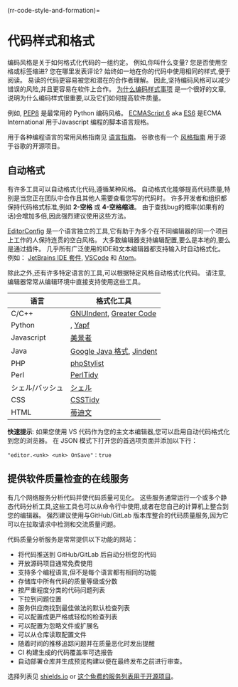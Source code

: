 (rr-code-style-and-formation)=
# 代码样式和格式

编码风格是关于如何格式化代码的一组约定。 例如,你叫什么变量? 您是否使用空格或标签缩进? 您在哪里发表评论? 始终如一地在你的代码中使用相同的样式,便于阅读。 易读的代码更容易被您和潜在的合作者理解。 因此,坚持编码风格可以减少错误的风险,并且更容易在软件上合作。 [为什么编码样式事项](http://coding.smashingmagazine.com/2012/10/25/why-coding-style-matters/) 是一个很好的文章,说明为什么编码样式很重要,以及它们如何提高软件质量。

例如, [PEP8](https://www.python.org/dev/peps/pep-0008/) 是最常用的 Python 编码风格。 [ECMAScript 6](http://es6-features.org/) aka [ES6](http://es6-features.org/) 是ECMA International 用于Javascript 编程的脚本语言规格。

用于各种编程语言的常用风格指南见 [语言指南](https://guide.esciencecenter.nl/best_practices/language_guides/languages_overview.html)。 谷歌也有一个 [风格指南](https://code.google.com/p/google-styleguide/) 用于源于谷歌的开源项目。

## 自动格式

有许多工具可以自动格式化代码,遵循某种风格。 自动格式化能够提高代码质量,特别是当您正在团队中合作且其他人需要查看您写的代码时。 许多开发者和组织都保持代码格式标准,例如 **2-空格** 或 **4-空格缩进**。 由于查找bug的概率(如果有的话)会增加多倍,因此强烈建议使用这些方法。

[EditorConfig](https://editorconfig.org) 是一个语言独立的工具,它有助于为多个在不同编辑器的同一个项目上工作的人保持连贯的空白风格。 大多数编辑器支持编辑配置,要么是本地的,要么是通过插件。 几乎所有广泛使用的IDE和文本编辑器都支持输入时自动格式化。 例如： [JetBrains IDE 套件](https://www.jetbrains.com/products.html#), [VSCode](https://code.visualstudio.com/) 和 [Atom](https://atom.io/)。

除此之外,还有许多特定语言的工具,可以根据特定风格自动格式化代码。 请注意,编辑器常常从编辑环境中直接支持使用这些工具。

| 语言         | 格式化工具                                                                                                          |
| ---------- | -------------------------------------------------------------------------------------------------------------- |
| C/C++      | [GNUIndent](http://www.gnu.org/software/indent/), [Greater Code](http://sourceforge.net/projects/gcgreatcode/) |
| Python     | [<unk> <unk>](https://black.readthedocs.io), [Yapf](https://pypi.org/project/yapf/)                            |
| Javascript | [美景者](https://beautifier.io/)                                                                                  |
| Java       | [Google Java 格式](https://github.com/google/google-java-format), [Jindent](http://www.jindent.com/)             |
| PHP        | [phpStylist](http://sourceforge.net/projects/phpstylist/)                                                      |
| Perl       | [PerlTidy](http://perltidy.sourceforge.net/)                                                                   |
| シェル/バッシュ   | [シェル](http://www.bolthole.com/AWK.html)                                                                        |
| CSS        | [CSSTidy](http://csstidy.sourceforge.net/)                                                                     |
| HTML       | [蒂迪文](http://tidy.sourceforge.net/)                                                                            |

**快速提示**: 如果您使用 VS 代码作为您的主文本编辑器,您可以启用自动代码格式化到您的浏览器。 在 JSON 模式下打开您的首选项页面并添加以下行：

```
"editor.<unk> <unk> OnSave"：true
```

## 提供软件质量检查的在线服务

有几个网络服务分析代码并使代码质量可见化。 这些服务通常运行一个或多个静态代码分析工具,这些工具也可以从命令行中使用,或者在您自己的计算机上整合到您的编辑器。 强烈建议使用与GitHub/GitLab 版本库整合的代码质量服务,因为它可以在拉取请求中检测和交流质量问题。

代码质量分析服务是常常提供以下功能的网站：

- 将代码推送到 GitHub/GitLab 后自动分析您的代码
- 开放源码项目通常免费使用
- 支持多个编程语言,但不是每个语言都有相同的功能
- 存储库中所有代码的质量等级或分数
- 按严重程度分类的代码问题列表
- 下拉到问题位置
- 服务供应商找到最佳做法的默认检查列表
- 可以配置成更严格或轻松的检查列表
- 可以配置为忽略文件或扩展名
- 可以从仓库读取配置文件
- 随着时间的推移追踪问题并在质量恶化时发出提醒
- CI 构建生成的代码覆盖率可选报告
- 自动部署仓库并生成预览构建以便在最终发布之前进行审查。

选择列表见 [shields.io](https://shields.io/category/analysis) or [这个免费的服务列表用于开源项目](https://github.com/ripienaar/free-for-dev#code-quality)。
